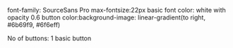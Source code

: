 font-family: SourceSans Pro
max-fontsize:22px
basic font color: white with opacity 0.6
button color:background-image: linear-gradient(to right, #6b69f9, #6f6eff)

No of buttons:  1 basic button